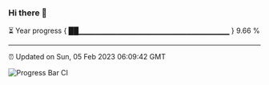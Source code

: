 ### Hi there 👋

⏳ Year progress { ██▁▁▁▁▁▁▁▁▁▁▁▁▁▁▁▁▁▁▁▁▁▁▁▁▁▁▁▁ } 9.66 %

---

⏰ Updated on Sun, 05 Feb 2023 06:09:42 GMT

![Progress Bar CI](https://github.com/Shyam-Makwana/GitHub-Actions-Demo/workflows/Progress%20Bar%20CI/badge.svg)
